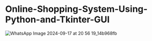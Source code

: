 # Online-Shopping-System-Using-Python-and-Tkinter-GUI
![WhatsApp Image 2024-09-17 at 20 56 19_14b968fb](https://github.com/user-attachments/assets/dea488e3-480e-4aa6-b28c-1ca7a98905d1)
